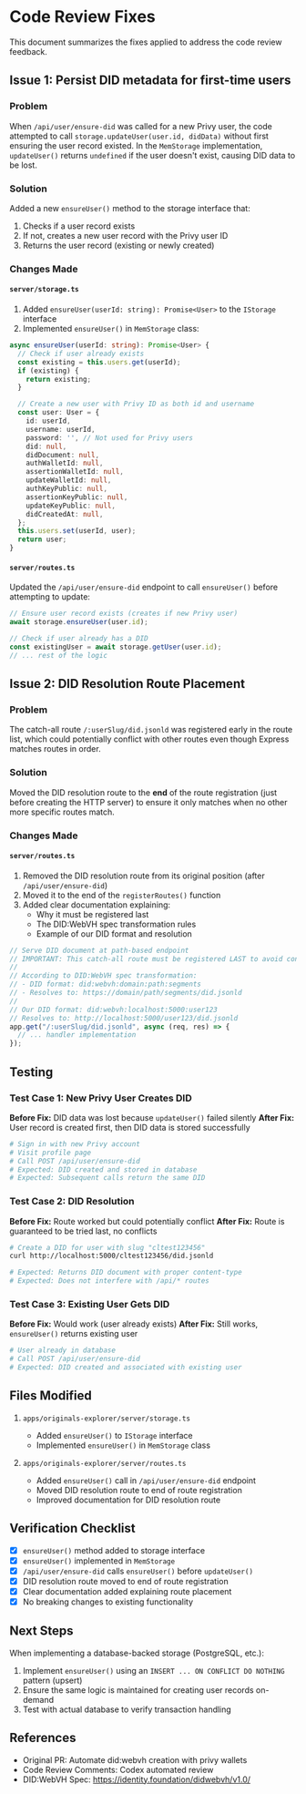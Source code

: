 # Code Review Fixes

This document summarizes the fixes applied to address the code review feedback.

## Issue 1: Persist DID metadata for first-time users

### Problem
When `/api/user/ensure-did` was called for a new Privy user, the code attempted to call `storage.updateUser(user.id, didData)` without first ensuring the user record existed. In the `MemStorage` implementation, `updateUser()` returns `undefined` if the user doesn't exist, causing DID data to be lost.

### Solution
Added a new `ensureUser()` method to the storage interface that:
1. Checks if a user record exists
2. If not, creates a new user record with the Privy user ID
3. Returns the user record (existing or newly created)

### Changes Made

#### `server/storage.ts`
1. Added `ensureUser(userId: string): Promise<User>` to the `IStorage` interface
2. Implemented `ensureUser()` in `MemStorage` class:
```typescript
async ensureUser(userId: string): Promise<User> {
  // Check if user already exists
  const existing = this.users.get(userId);
  if (existing) {
    return existing;
  }

  // Create a new user with Privy ID as both id and username
  const user: User = {
    id: userId,
    username: userId,
    password: '', // Not used for Privy users
    did: null,
    didDocument: null,
    authWalletId: null,
    assertionWalletId: null,
    updateWalletId: null,
    authKeyPublic: null,
    assertionKeyPublic: null,
    updateKeyPublic: null,
    didCreatedAt: null,
  };
  this.users.set(userId, user);
  return user;
}
```

#### `server/routes.ts`
Updated the `/api/user/ensure-did` endpoint to call `ensureUser()` before attempting to update:
```typescript
// Ensure user record exists (creates if new Privy user)
await storage.ensureUser(user.id);

// Check if user already has a DID
const existingUser = await storage.getUser(user.id);
// ... rest of the logic
```

## Issue 2: DID Resolution Route Placement

### Problem
The catch-all route `/:userSlug/did.jsonld` was registered early in the route list, which could potentially conflict with other routes even though Express matches routes in order.

### Solution
Moved the DID resolution route to the **end** of the route registration (just before creating the HTTP server) to ensure it only matches when no other more specific routes match.

### Changes Made

#### `server/routes.ts`
1. Removed the DID resolution route from its original position (after `/api/user/ensure-did`)
2. Moved it to the end of the `registerRoutes()` function
3. Added clear documentation explaining:
   - Why it must be registered last
   - The DID:WebVH spec transformation rules
   - Example of our DID format and resolution

```typescript
// Serve DID document at path-based endpoint
// IMPORTANT: This catch-all route must be registered LAST to avoid conflicts
// 
// According to DID:WebVH spec transformation:
// - DID format: did:webvh:domain:path:segments
// - Resolves to: https://domain/path/segments/did.jsonld
// 
// Our DID format: did:webvh:localhost:5000:user123
// Resolves to: http://localhost:5000/user123/did.jsonld
app.get("/:userSlug/did.jsonld", async (req, res) => {
  // ... handler implementation
});
```

## Testing

### Test Case 1: New Privy User Creates DID
**Before Fix:** DID data was lost because `updateUser()` failed silently
**After Fix:** User record is created first, then DID data is stored successfully

```bash
# Sign in with new Privy account
# Visit profile page
# Call POST /api/user/ensure-did
# Expected: DID created and stored in database
# Expected: Subsequent calls return the same DID
```

### Test Case 2: DID Resolution
**Before Fix:** Route worked but could potentially conflict
**After Fix:** Route is guaranteed to be tried last, no conflicts

```bash
# Create a DID for user with slug "cltest123456"
curl http://localhost:5000/cltest123456/did.jsonld

# Expected: Returns DID document with proper content-type
# Expected: Does not interfere with /api/* routes
```

### Test Case 3: Existing User Gets DID
**Before Fix:** Would work (user already exists)
**After Fix:** Still works, `ensureUser()` returns existing user

```bash
# User already in database
# Call POST /api/user/ensure-did
# Expected: DID created and associated with existing user
```

## Files Modified

1. `apps/originals-explorer/server/storage.ts`
   - Added `ensureUser()` to `IStorage` interface
   - Implemented `ensureUser()` in `MemStorage` class

2. `apps/originals-explorer/server/routes.ts`
   - Added `ensureUser()` call in `/api/user/ensure-did` endpoint
   - Moved DID resolution route to end of route registration
   - Improved documentation for DID resolution route

## Verification Checklist

- [x] `ensureUser()` method added to storage interface
- [x] `ensureUser()` implemented in `MemStorage`
- [x] `/api/user/ensure-did` calls `ensureUser()` before `updateUser()`
- [x] DID resolution route moved to end of route registration
- [x] Clear documentation added explaining route placement
- [x] No breaking changes to existing functionality

## Next Steps

When implementing a database-backed storage (PostgreSQL, etc.):
1. Implement `ensureUser()` using an `INSERT ... ON CONFLICT DO NOTHING` pattern (upsert)
2. Ensure the same logic is maintained for creating user records on-demand
3. Test with actual database to verify transaction handling

## References

- Original PR: Automate did:webvh creation with privy wallets
- Code Review Comments: Codex automated review
- DID:WebVH Spec: https://identity.foundation/didwebvh/v1.0/
